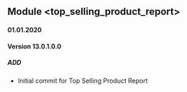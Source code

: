 ## Module <top_selling_product_report>

#### 01.01.2020
#### Version 13.0.1.0.0
##### ADD
- Initial commit for Top Selling Product Report
